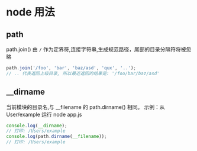 <!--
Created: Mon May 11 2020 18:03:00 GMT+0800 (中国标准时间)
Modified: Mon May 11 2020 18:03:00 GMT+0800 (中国标准时间)
-->

# node 用法

## path

path.join() 由 `/` 作为定界符,连接字符串,生成规范路径，尾部的目录分隔符将被忽略
```js
path.join('/foo', 'bar', 'baz/asd', 'qux', '..');
// .. 代表返回上级目录, 所以最近返回的结果是: '/foo/bar/baz/asd'

```

## __dirname
当前模块的目录名,与 __filename 的 path.dirname() 相同。
示例：从 User/example 运行 node app.js
```js
console.log(__dirname);
// 打印: /Users/example
console.log(path.dirname(__filename));
// 打印: /Users/example
```